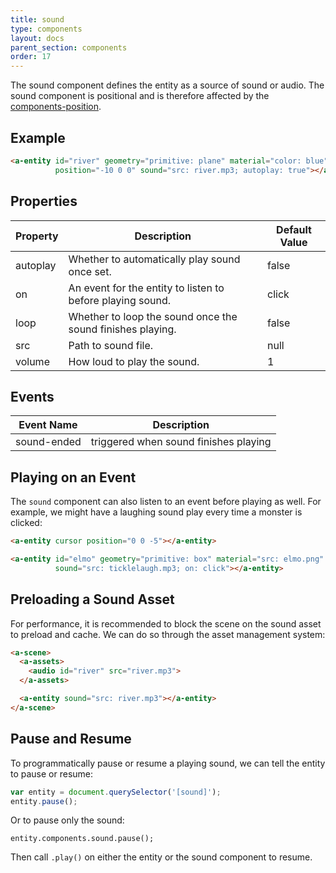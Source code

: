 ```yaml
---
title: sound
type: components
layout: docs
parent_section: components
order: 17
---
```


The sound component defines the entity as a source of sound or audio. The sound component is positional and is therefore affected by the [components-position](position.md).

## Example

```html
<a-entity id="river" geometry="primitive: plane" material="color: blue"
          position="-10 0 0" sound="src: river.mp3; autoplay: true"></a-entity>
```

## Properties

| Property | Description                                                | Default Value |
|----------|------------------------------------------------------------|---------------|
| autoplay | Whether to automatically play sound once set.              | false         |
| on       | An event for the entity to listen to before playing sound. | click         |
| loop     | Whether to loop the sound once the sound finishes playing. | false         |
| src      | Path to sound file.                                        | null          |
| volume   | How loud to play the sound.                                | 1             |

## Events

| Event Name  | Description                           |
|-------------|---------------------------------------|
| sound-ended | triggered when sound finishes playing |

## Playing on an Event

The `sound` component can also listen to an event before playing as well. For example, we might have a laughing sound play every time a monster is clicked:

```html
<a-entity cursor position="0 0 -5"></a-entity>

<a-entity id="elmo" geometry="primitive: box" material="src: elmo.png"
          sound="src: ticklelaugh.mp3; on: click"></a-entity>
```

## Preloading a Sound Asset

For performance, it is recommended to block the scene on the sound asset to preload and cache. We can do so through the asset management system:

```html
<a-scene>
  <a-assets>
    <audio id="river" src="river.mp3">
  </a-assets>

  <a-entity sound="src: river.mp3"></a-entity>
</a-scene>
```

## Pause and Resume

To programmatically pause or resume a playing sound, we can tell the entity to pause or resume:

```js
var entity = document.querySelector('[sound]');
entity.pause();
```

Or to pause only the sound:

```
entity.components.sound.pause();
```

Then call `.play()` on either the entity or the sound component to resume.

[components-position]: ./position.md

